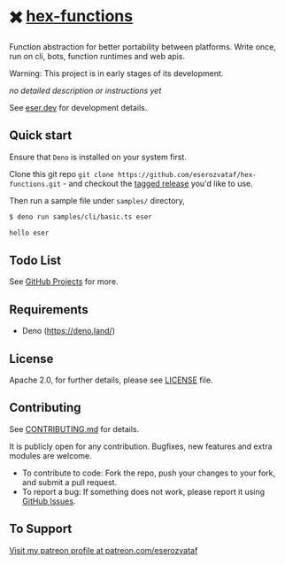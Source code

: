 # ✖️ [hex-functions](https://github.com/eserozvataf/hex-functions)

Function abstraction for better portability between platforms. Write once, run on cli, bots, function runtimes and web apis.

Warning: This project is in early stages of its development.

*no detailed description or instructions yet*

See [eser.dev](https://eser.dev) for development details.


## Quick start

Ensure that `Deno` is installed on your system first.

Clone this git repo `git clone
   https://github.com/eserozvataf/hex-functions.git` - and checkout the [tagged
   release](https://github.com/eserozvataf/hex-functions/releases) you'd like to
   use.

Then run a sample file under `samples/` directory,

```sh
$ deno run samples/cli/basic.ts eser

hello eser
```

## Todo List

See [GitHub Projects](https://github.com/eserozvataf/hex-functions/projects) for more.


## Requirements

* Deno (https://deno.land/)


## License

Apache 2.0, for further details, please see [LICENSE](LICENSE) file.


## Contributing

See [CONTRIBUTING.md](CONTRIBUTING.md) for details.

It is publicly open for any contribution. Bugfixes, new features and extra modules are welcome.

* To contribute to code: Fork the repo, push your changes to your fork, and submit a pull request.
* To report a bug: If something does not work, please report it using [GitHub Issues](https://github.com/eserozvataf/hex-functions/issues).


## To Support

[Visit my patreon profile at patreon.com/eserozvataf](https://www.patreon.com/eserozvataf)
